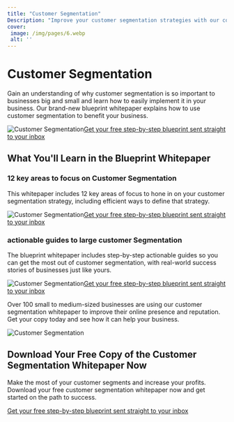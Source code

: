 ```yaml
---
title: "Customer Segmentation"
Description: "Improve your customer segmentation strategies with our comprehensive guide. Learn how to analyse data, target customer groups and use customer segmentation to drive your small to medium-sized business forward. Make the most of customer segmentation to develop a powerful online presence and improve your reputation."
cover: 
 image: /img/pages/6.webp
 alt: ''
---
```


<h1>Customer Segmentation</h1><p>Gain an understanding of why customer segmentation is so important to businesses big and small and learn how to easily implement it in your business. Our brand-new blueprint whitepaper explains how to use customer segmentation to benefit your business.</p><img src="img_link.jpg" alt="Customer Segmentation"><a href="/report.pdf" class="btn btn-primary">Get your free step-by-step blueprint sent straight to your inbox</a><h2>What You'll Learn in the Blueprint Whitepaper</h2><h3>12 key areas to focus on Customer Segmentation</h3><p>This whitepaper includes 12 key areas of focus to hone in on your customer segmentation strategy, including efficient ways to define that strategy.</p><img src="img_link2.jpg" alt="Customer Segmentation"><a href="/report.pdf" class="btn btn-primary">Get your free step-by-step blueprint sent straight to your inbox</a><h3>actionable guides to large customer Segmentation</h3><p>The blueprint whitepaper includes step-by-step actionable guides so you can get the most out of customer segmentation, with real-world success stories of businesses just like yours.</p><img src="img_link3.jpg" alt="Customer Segmentation"><a href="/report.pdf" class="btn btn-primary">Get your free step-by-step blueprint sent straight to your inbox</a><p>Over 100 small to medium-sized businesses are using our customer segmentation whitepaper to improve their online presence and reputation. Get your copy today and see how it can help your business.</p><img src="img_link4.jpg" alt="Customer Segmentation"><h2>Download Your Free Copy of the Customer Segmentation Whitepaper Now</h2><p>Make the most of your customer segments and increase your profits. Download your free customer segmentation whitepaper now and get started on the path to success.</p><a href="/contact" class="btn btn-primary">Get your free step-by-step blueprint sent straight to your inbox</a>